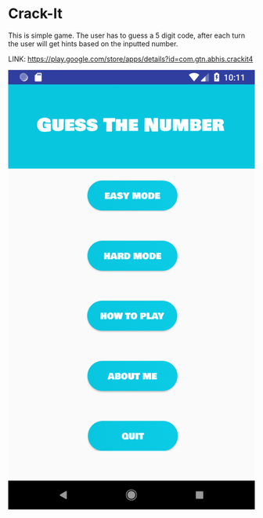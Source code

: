 # Crack-It
This is simple game. The user has to guess a 5 digit code, after each turn the user will get hints based on the inputted number.

LINK: https://play.google.com/store/apps/details?id=com.gtn.abhis.crackit4

![](Images/Screenshot_1540312861.png)
